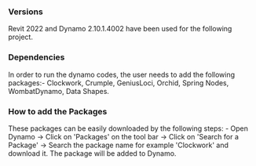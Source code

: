 ### Versions
Revit 2022 and Dynamo 2.10.1.4002 have been used for the following project.

### Dependencies
In order to run the dynamo codes, the user needs to add the following packages:-
Clockwork, Crumple, GeniusLoci, Orchid, Spring Nodes, WombatDynamo, Data Shapes.

### How to add the Packages
These packages can be easily downloaded by the following steps: -
Open Dynamo -> Click on 'Packages' on the tool bar -> Click on 'Search for a Package' -> 
Search the package name for example 'Clockwork' and download it.
The package will be added to Dynamo.
